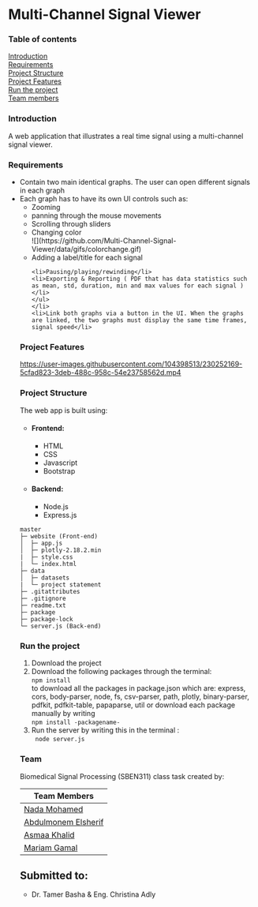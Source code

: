 <h1> Multi-Channel Signal Viewer</h1>
<h3>Table of contents</h3>
<a href="#introduction">Introduction</a><br>
<a href="#requirements">Requirements</a><br>
<a href="#projectstructure">Project Structure</a><br>
<a href="#projectfeatures">Project Features</a><br>
<a href="#runtheproject">Run the project</a><br>
<a href="#team">Team members</a><br>

<h3 id="introduction">Introduction</h3>
<p> A web application that illustrates a real time signal using a multi-channel signal viewer.</p>
<h3 id="requirements">Requirements</h3>
    <ul>
    <li>Contain two main identical graphs. The user can open different signals in each graph</li>
    <li>Each graph has to have its own UI controls such as:
    <ul> 
    <li>Zooming</li>
    <li>panning through the mouse movements</li>
    <li>Scrolling through sliders</li>
    <li>Changing color</li>
    ![](https://github.com/Multi-Channel-Signal-Viewer/data/gifs/colorchange.gif)
    <li>Adding a label/title for each signal</li>
        
    <li>Pausing/playing/rewinding</li>
    <li>Exporting & Reporting ( PDF that has data statistics such as mean, std, duration, min and max values for each signal ) </li>
    </ul>
    </li>
    <li>Link both graphs via a button in the UI. When the graphs are linked, the two graphs must display the same time frames, signal speed</li>
</ul>
<h3 id="projectfeatures">Project Features</h3>


https://user-images.githubusercontent.com/104398513/230252169-5cfad823-3deb-488c-958c-54e23758562d.mp4


<h3 id="projectstructure">Project Structure</h3>
<p>The web app is built using:
<ul>
    <li><h4>Frontend: </h4>
    <ul>
    <li>HTML</li>
    <li>CSS</li>
    <li>Javascript</li>
    <li>Bootstrap</li>
    </ul>
    </li>
    <li><h4>Backend:</h4>
    <ul>
    <li>Node.js</li>
    <li>Express.js</li>
    </ul></li>
</ul>

```
master
├─ website (Front-end)
│  ├─ app.js
│  ├─ plotly-2.18.2.min
|  ├─ style.css
|  └─ index.html
├─ data 
│  ├─ datasets
|  └─ project statement
├─ .gitattributes
├─ .gitignore
├─ readme.txt
├─ package
├─ package-lock
└─ server.js (Back-end)
```

<h3 id="runtheproject">Run the project</h3>
<ol>
<li>Download the project</li> 
<li>Download the following packages through the terminal:
<br><code>npm install</code> <br>
to download all the packages in package.json which are: express, cors, body-parser, node, fs, csv-parser, path, plotly, binary-parser, pdfkit, pdfkit-table, papaparse, util
or download each package manually by writing <br>
<code>npm install -packagename-</code>  
</li>
<li>Run the server by writing this in the terminal : 
<br><code> node server.js </code></li>
</ol>

<h3 id="team">Team</h3>
<p>Biomedical Signal Processing (SBEN311) class task created by:</p>
<table>
  <thead>
    <tr>
      <th>Team Members</th>
    </tr>
  </thead>
  <tbody>
    <tr>
      <td><a href="https://github.com/NadaAlfowey">Nada Mohamed</a></td>
    </tr>
    <tr>
      <td><a href="https://github.com/AbdulmonemElsherif">Abdulmonem Elsherif</a></td>
    </tr>
    <tr>
      <td><a href="https://github.com/asmaakhaledd">Asmaa Khalid</a></td>
    </tr>
    <tr>
      <td><a href="https://github.com/mariamgamal70">Mariam Gamal</a></td>
    </tr>
  </tbody>
</table>
<h2>Submitted to:</h2>
<ul>
<li>Dr. Tamer Basha &amp; Eng. Christina Adly</li>
</ul>
